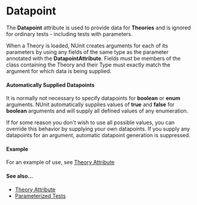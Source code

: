 # Datapoint


The **Datapoint** attribute is used
to provide data for **Theories** and is ignored for ordinary
tests - including tests with parameters.
   
When a Theory is loaded, NUnit creates arguments for each
of its parameters by using any fields of the same type
as the parameter annotated with the **DatapointAttribute**.
Fields must be members of the class containing the Theory
and their Type must exactly match the argument for which
data is being supplied.
       
#### Automatically Supplied Datapoints

It is normally not necessary to specify datapoints for 
**boolean** or **enum** arguments. 
NUnit automatically supplies values of **true** 
and **false** for **boolean** arguments and will supply all 
defined values of any enumeration.
   
If for some reason you don't wish to use all possible values, you
can override this behavior by supplying your own datapoints. If you
supply any datapoints for an argument, automatic datapoint generation 
is suppressed.
   
#### Example

For an example of use, see [Theory Attribute](Theory.md)
   
#### See also...

 * [Theory Attribute](Theory.md)
 * [Parameterized Tests](xref:ParameterizedTests)
   
